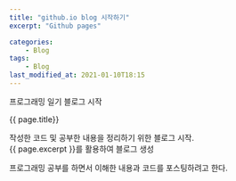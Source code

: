 ```yaml
---
title: "github.io blog 시작하기"
excerpt: "Github pages"

categories:
    - Blog
tags:
    - Blog
last_modified_at: 2021-01-10T18:15
---
```


프로그래밍 일기 블로그 시작  

{{ page.title}}  

작성한 코드 및 공부한 내용을 정리하기 위한 블로그 시작.  
{{ page.excerpt }}를 활용하여 블로그 생성  


프로그래밍 공부를 하면서 이해한 내용과 코드를 포스팅하려고 한다.  
